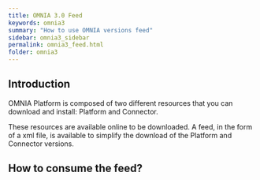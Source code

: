 ```yaml
---
title: OMNIA 3.0 Feed
keywords: omnia3
summary: "How to use OMNIA versions feed"
sidebar: omnia3_sidebar
permalink: omnia3_feed.html
folder: omnia3
---
```


## Introduction

OMNIA Platform is composed of two different resources that you can download and install: Platform and Connector.

These resources are available online to be downloaded. A feed, in the form of a xml file, is available to simplify the download of the Platform and Connector versions.

## How to consume the feed?

